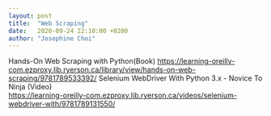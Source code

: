 ```yaml
---
layout: post
title:  "Web Scraping"
date:   2020-09-24 22:10:00 +0200
author: "Josephine Choi"
---
```



Hands-On Web Scraping with Python(Book) 
https://learning-oreilly-com.ezproxy.lib.ryerson.ca/library/view/hands-on-web-scraping/9781789533392/
Selenium WebDriver With Python 3.x - Novice To Ninja
(Video)  
https://learning-oreilly-com.ezproxy.lib.ryerson.ca/videos/selenium-webdriver-with/9781789131550/
